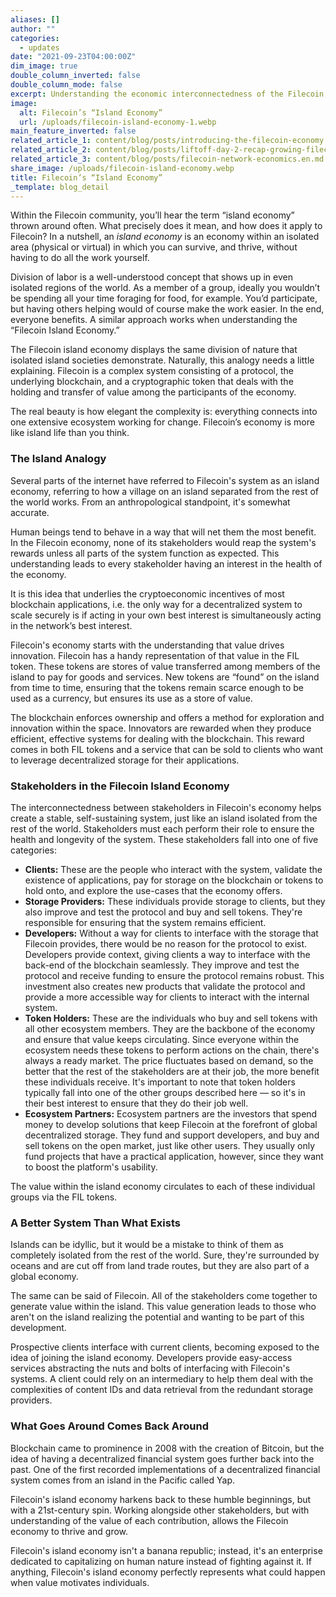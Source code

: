 ```yaml
---
aliases: []
author: ""
categories:
  - updates
date: "2021-09-23T04:00:00Z"
dim_image: true
double_column_inverted: false
double_column_mode: false
excerpt: Understanding the economic interconnectedness of the Filecoin storage network.
image:
  alt: Filecoin’s “Island Economy”
  url: /uploads/filecoin-island-economy-1.webp
main_feature_inverted: false
related_article_1: content/blog/posts/introducing-the-filecoin-economy.en.md
related_article_2: content/blog/posts/liftoff-day-2-recap-growing-filecoin-s-island-economy.en.md
related_article_3: content/blog/posts/filecoin-network-economics.en.md
share_image: /uploads/filecoin-island-economy.webp
title: Filecoin’s “Island Economy”
_template: blog_detail
---
```


Within the Filecoin community, you’ll hear the term “island economy” thrown around often. What precisely does it mean, and how does it apply to Filecoin? In a nutshell, an _island economy_ is an economy within an isolated area (physical or virtual) in which you can survive, and thrive, without having to do all the work yourself.

Division of labor is a well-understood concept that shows up in even isolated regions of the world. As a member of a group, ideally you wouldn’t be spending all your time foraging for food, for example. You’d participate, but having others helping would of course make the work easier. In the end, everyone benefits. A similar approach works when understanding the “Filecoin Island Economy.”

The Filecoin island economy displays the same division of nature that isolated island societies demonstrate. Naturally, this analogy needs a little explaining. Filecoin is a complex system consisting of a protocol, the underlying blockchain, and a cryptographic token that deals with the holding and transfer of value among the participants of the economy.

The real beauty is how elegant the complexity is: everything connects into one extensive ecosystem working for change. Filecoin’s economy is more like island life than you think.

### **The Island Analogy**

Several parts of the internet have referred to Filecoin's system as an island economy, referring to how a village on an island separated from the rest of the world works. From an anthropological standpoint, it's somewhat accurate.

Human beings tend to behave in a way that will net them the most benefit. In the Filecoin economy, none of its stakeholders would reap the system's rewards unless all parts of the system function as expected. This understanding leads to every stakeholder having an interest in the health of the economy.

It is this idea that underlies the cryptoeconomic incentives of most blockchain applications, i.e. the only way for a decentralized system to scale securely is if acting in your own best interest is simultaneously acting in the network’s best interest.

Filecoin's economy starts with the understanding that value drives innovation. Filecoin has a handy representation of that value in the FIL token. These tokens are stores of value transferred among members of the island to pay for goods and services. New tokens are “found” on the island from time to time, ensuring that the tokens remain scarce enough to be used as a currency, but ensures its use as a store of value.

The blockchain enforces ownership and offers a method for exploration and innovation within the space. Innovators are rewarded when they produce efficient, effective systems for dealing with the blockchain. This reward comes in both FIL tokens and a service that can be sold to clients who want to leverage decentralized storage for their applications.

### **Stakeholders in the Filecoin Island Economy**

The interconnectedness between stakeholders in Filecoin's economy helps create a stable, self-sustaining system, just like an island isolated from the rest of the world. Stakeholders must each perform their role to ensure the health and longevity of the system. These stakeholders fall into one of five categories:

- **Clients:** These are the people who interact with the system, validate the existence of applications, pay for storage on the blockchain or tokens to hold onto, and explore the use-cases that the economy offers.
- **Storage Providers:** These individuals provide storage to clients, but they also improve and test the protocol and buy and sell tokens. They're responsible for ensuring that the system remains efficient.
- **Developers:** Without a way for clients to interface with the storage that Filecoin provides, there would be no reason for the protocol to exist. Developers provide context, giving clients a way to interface with the back-end of the blockchain seamlessly.
  They improve and test the protocol and receive funding to ensure the protocol remains robust. This investment also creates new products that validate the protocol and provide a more accessible way for clients to interact with the internal system.
- **Token Holders:** These are the individuals who buy and sell tokens with all other ecosystem members. They are the backbone of the economy and ensure that value keeps circulating. Since everyone within the ecosystem needs these tokens to perform actions on the chain, there's always a ready market.
  The price fluctuates based on demand, so the better that the rest of the stakeholders are at their job, the more benefit these individuals receive. It's important to note that token holders typically fall into one of the other groups described here — so it's in their best interest to ensure that they do their job well.
- **Ecosystem Partners:** Ecosystem partners are the investors that spend money to develop solutions that keep Filecoin at the forefront of global decentralized storage. They fund and support developers, and buy and sell tokens on the open market, just like other users. They usually only fund projects that have a practical application, however, since they want to boost the platform's usability.

The value within the island economy circulates to each of these individual groups via the FIL tokens.

### **A Better System Than What Exists**

Islands can be idyllic, but it would be a mistake to think of them as completely isolated from the rest of the world. Sure, they're surrounded by oceans and are cut off from land trade routes, but they are also part of a global economy.

The same can be said of Filecoin. All of the stakeholders come together to generate value within the island. This value generation leads to those who aren't on the island realizing the potential and wanting to be part of this development.

Prospective clients interface with current clients, becoming exposed to the idea of joining the island economy. Developers provide easy-access services abstracting the nuts and bolts of interfacing with Filecoin's systems. A client could rely on an intermediary to help them deal with the complexities of content IDs and data retrieval from the redundant storage providers.

### **What Goes Around Comes Back Around**

Blockchain came to prominence in 2008 with the creation of Bitcoin, but the idea of having a decentralized financial system goes further back into the past. One of the first recorded implementations of a decentralized financial system comes from an island in the Pacific called Yap.

Filecoin's island economy harkens back to these humble beginnings, but with a 21st-century spin. Working alongside other stakeholders, but with understanding of the value of each contribution, allows the Filecoin economy to thrive and grow.

Filecoin's island economy isn't a banana republic; instead, it's an enterprise dedicated to capitalizing on human nature instead of fighting against it. If anything, Filecoin's island economy perfectly represents what could happen when value motivates individuals.
